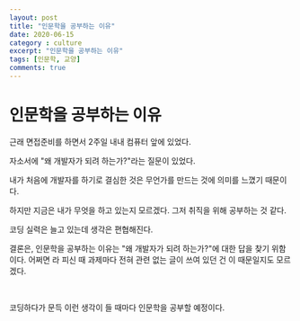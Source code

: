 ```yaml
---
layout: post
title: "인문학을 공부하는 이유"
date: 2020-06-15
category : culture
excerpt: "인문학을 공부하는 이유"
tags: [인문학, 교양]
comments: true
---
```




# 인문학을 공부하는 이유

근래 면접준비를 하면서 2주일 내내 컴퓨터 앞에 있었다.

자소서에 "왜 개발자가 되려 하는가?"라는 질문이 있었다.

내가 처음에 개발자를 하기로 결심한 것은 무언가를 만드는 것에 의미를 느꼈기 때문이다.

하지만 지금은 내가 무엇을 하고 있는지 모르겠다. 그저 취직을 위해 공부하는 것 같다.

코딩 실력은 늘고 있는데 생각은 편협해진다.

결론은, 인문학을 공부하는 이유는 "왜 개발자가 되려 하는가?"에 대한 답을 찾기 위함이다. 어쩌면 라 피신 때 과제마다 전혀 관련 없는 글이 쓰여 있던 건 이 때문일지도 모르겠다.

​    

코딩하다가 문득 이런 생각이 들 때마다 인문학을 공부할 예정이다. 

​    